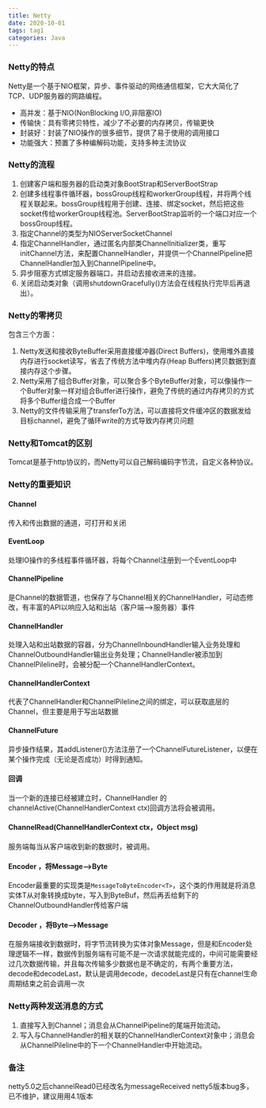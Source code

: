 ```yaml
---
title: Netty
date: 2020-10-01
tags: tag1
categories: Java
---
```


### Netty的特点
Netty是一个基于NIO框架，异步、事件驱动的网络通信框架，它大大简化了TCP、UDP服务器的网路编程。
* 高并发：基于NIO(NonBlocking I/O,非阻塞IO)
* 传输快：具有零拷贝特性，减少了不必要的内存拷贝，传输更快
* 封装好：封装了NIO操作的很多细节，提供了易于使用的调用接口
* 功能强大：预置了多种编解码功能，支持多种主流协议

### Netty的流程
1. 创建客户端和服务器的启动类对象BootStrap和ServerBootStrap
2. 创建多线程事件循环器，bossGroup线程和workerGroup线程，并将两个线程关联起来。bossGroup线程用于创建、连接、绑定socket，然后把这些socket传给workerGroup线程池。ServerBootStrap监听的一个端口对应一个bossGroup线程。
3. 指定Channel的类型为NIOServerSocketChannel
4. 指定ChannelHandler，通过匿名内部类ChannelInitializer类，重写initChannel方法，来配置ChannelHandler，并提供一个ChannelPipeline把ChannelHandler加入到ChannelPipeline中。
5. 异步阻塞方式绑定服务器端口，并启动去接收进来的连接。
6. 关闭启动类对象（调用shutdownGracefully()方法会在线程执行完毕后再退出）。


### Netty的零拷贝
包含三个方面：
1. Netty发送和接收ByteBuffer采用直接缓冲器(Direct Buffers)，使用堆外直接内存进行socket读写，省去了传统方法中堆内存(Heap Buffers)拷贝数据到直接内存这个步骤。
2. Netty采用了组合Buffer对象，可以聚合多个ByteBuffer对象，可以像操作一个Buffer对象一样对组合Buffer进行操作，避免了传统的通过内存拷贝的方式将多个Buffer组合成一个Buffer
3. Netty的文件传输采用了transferTo方法，可以直接将文件缓冲区的数据发给目标channel，避免了循环write的方式导致内存拷贝问题

### Netty和Tomcat的区别
Tomcat是基于http协议的，而Netty可以自己解码编码字节流，自定义各种协议。

### Netty的重要知识

#### Channel  
传入和传出数据的通道，可打开和关闭

####  EventLoop  
处理IO操作的多线程事件循环器，将每个Channel注册到一个EventLoop中

####  ChannelPipeline  
是Channel的数据管道，也保存了与Channel相关的ChannelHandler，可动态修改，有丰富的API以响应入站和出站（客户端-->服务器）事件

####  ChannelHandler  
处理入站和出站数据的容器，分为ChannelInboundHandler输入业务处理和ChannelOutboundHandler输出业务处理；ChannelHandler被添加到ChannelPileline时，会被分配一个ChannelHandlerContext。  

####  ChannelHandlerContext  
代表了ChannelHandler和ChannelPileline之间的绑定，可以获取底层的Channel，但主要是用于写出站数据

####  ChannelFuture  
异步操作结果，其addListener()方法注册了一个ChannelFutureListener，以便在某个操作完成（无论是否成功）时得到通知。

#### 回调  
当一个新的连接已经被建立时，ChannelHandler 的 channelActive(ChannelHandlerContext ctx)回调方法将会被调用。

#### ChannelRead(ChannelHandlerContext ctx，Object msg)  
服务端每当从客户端收到新的数据时，被调用。

####  Encoder ，将Message-->Byte
Encoder最重要的实现类是`MessageToByteEncoder<T>`，这个类的作用就是将消息实体T从对象转换成byte，写入到ByteBuf，然后再丢给剩下的ChannelOutboundHandler传给客户端  

#### Decoder ，将Byte-->Message
在服务端接收到数据时，将字节流转换为实体对象Message，但是和Encoder处理逻辑不一样，数据传到服务端有可能不是一次请求就能完成的，中间可能需要经过几次数据传输，并且每次传输多少数据也是不确定的，有两个重要方法，decode和decodeLast，默认是调用decode，decodeLast是只有在channel生命周期结束之前会调用一次

###  Netty两种发送消息的方式
1. 直接写入到Channel；消息会从ChannelPipeline的尾端开始流动。
2. 写入与ChannelHandler的相关联的ChannelHandlerContext对象中；消息会从ChannelPileline中的下一个ChannelHandler中开始流动。

### 备注
netty5.0之后channelRead0已经改名为messageReceived
netty5版本bug多，已不维护，建议用用4.1版本






